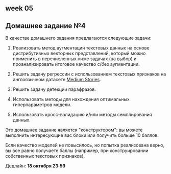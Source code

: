 ## week 05

## Домашнее задание №4

В качестве домашнего задания предлагаются следующие задачи:

1) Реализовать метод аугментации текстовых данных на основе дистрибутивных векторных представлений, который можно применить в перечисленных ниже задачах (на выбор) и проанализировать итоговое качество с/без аугментации.

2) Решить задачу регрессии с использованием текстовых признаков на англоязычном датасете [Medium Stories](https://www.kaggle.com/harrisonjansma/medium-stories).

3) Решить задачу детекции парафразов.

4) Использовать методы для нахождения оптимальных гиперпараметров модели.

5) Использовать кросс-валидацию и/или методы семплирования данных.

Это домашнее задание является "конструктором": вы можете выполнить интересующие вас блоки или получить больше 10 баллов.

Если качество моделей не повысилось, но попытка реализована верно, вы все равно получаете баллы (например, при конструировании собственных текстовых признаков). 

Дедлайн: **18 октября 23:59**
